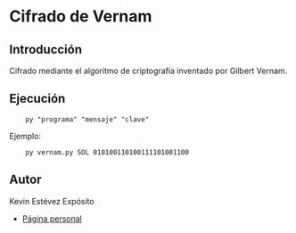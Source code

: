 # Cifrado de Vernam

## Introducción

Cifrado mediante el algoritmo de criptografía inventado por Gilbert Vernam.

## Ejecución

~~~
    py "programa" "mensaje" "clave"
~~~

Ejemplo:

~~~
    py vernam.py SOL 010100110100111101001100
~~~

## Autor

Kevin Estévez Expósito
* [Página personal](https://alu0100821390.github.io/)

